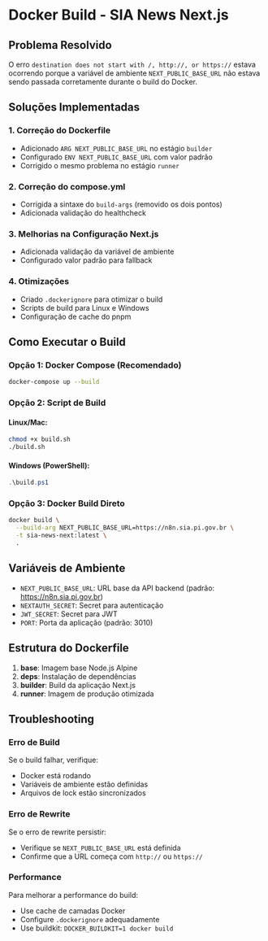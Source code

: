 # Docker Build - SIA News Next.js

## Problema Resolvido

O erro `destination does not start with /, http://, or https://` estava ocorrendo porque a variável de ambiente `NEXT_PUBLIC_BASE_URL` não estava sendo passada corretamente durante o build do Docker.

## Soluções Implementadas

### 1. Correção do Dockerfile

- Adicionado `ARG NEXT_PUBLIC_BASE_URL` no estágio `builder`
- Configurado `ENV NEXT_PUBLIC_BASE_URL` com valor padrão
- Corrigido o mesmo problema no estágio `runner`

### 2. Correção do compose.yml

- Corrigida a sintaxe do `build-args` (removido os dois pontos)
- Adicionada validação do healthcheck

### 3. Melhorias na Configuração Next.js

- Adicionada validação da variável de ambiente
- Configurado valor padrão para fallback

### 4. Otimizações

- Criado `.dockerignore` para otimizar o build
- Scripts de build para Linux e Windows
- Configuração de cache do pnpm

## Como Executar o Build

### Opção 1: Docker Compose (Recomendado)

```bash
docker-compose up --build
```

### Opção 2: Script de Build

#### Linux/Mac:
```bash
chmod +x build.sh
./build.sh
```

#### Windows (PowerShell):
```powershell
.\build.ps1
```

### Opção 3: Docker Build Direto

```bash
docker build \
  --build-arg NEXT_PUBLIC_BASE_URL=https://n8n.sia.pi.gov.br \
  -t sia-news-next:latest \
  .
```

## Variáveis de Ambiente

- `NEXT_PUBLIC_BASE_URL`: URL base da API backend (padrão: https://n8n.sia.pi.gov.br)
- `NEXTAUTH_SECRET`: Secret para autenticação
- `JWT_SECRET`: Secret para JWT
- `PORT`: Porta da aplicação (padrão: 3010)

## Estrutura do Dockerfile

1. **base**: Imagem base Node.js Alpine
2. **deps**: Instalação de dependências
3. **builder**: Build da aplicação Next.js
4. **runner**: Imagem de produção otimizada

## Troubleshooting

### Erro de Build
Se o build falhar, verifique:
- Docker está rodando
- Variáveis de ambiente estão definidas
- Arquivos de lock estão sincronizados

### Erro de Rewrite
Se o erro de rewrite persistir:
- Verifique se `NEXT_PUBLIC_BASE_URL` está definida
- Confirme que a URL começa com `http://` ou `https://`

### Performance
Para melhorar a performance do build:
- Use cache de camadas Docker
- Configure `.dockerignore` adequadamente
- Use buildkit: `DOCKER_BUILDKIT=1 docker build`
